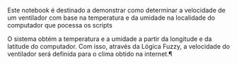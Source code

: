 Este notebook é destinado a demonstrar como determinar a velocidade de um ventilador com base na temperatura e da umidade na localidade do computador que pocessa os scripts

O sistema obtém a temperatura e a umidade a partir da longitude e da latitude do computador. Com isso, através da Lógica Fuzzy, a velocidade do ventilador será definida para o clima obtido na internet.¶
